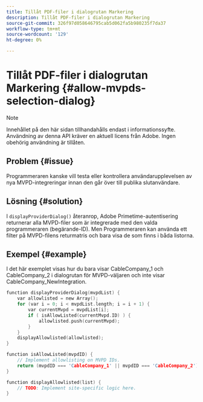 ```yaml
---
title: Tillåt PDF-filer i dialogrutan Markering
description: Tillåt PDF-filer i dialogrutan Markering
source-git-commit: 326f97d058646795cab5d062fa5b980235f7da37
workflow-type: tm+mt
source-wordcount: '129'
ht-degree: 0%

---
```



# Tillåt PDF-filer i dialogrutan Markering {#allow-mvpds-selection-dialog}

>[!NOTE]
>
>Innehållet på den här sidan tillhandahålls endast i informationssyfte. Användning av denna API kräver en aktuell licens från Adobe. Ingen obehörig användning är tillåten.

## Problem {#issue}

Programmeraren kanske vill testa eller kontrollera användarupplevelsen av nya MVPD-integreringar innan den går över till publika slutanvändare.

## Lösning {#solution}

I `displayProviderDialog()` återanrop, Adobe Primetime-autentisering returnerar alla MVPD-filer som är integrerade med den valda programmeraren (begärande-ID). Men Programmeraren kan använda ett filter på MVPD-filens returmatris och bara visa de som finns i båda listorna.

## Exempel {#example}

I det här exemplet visas hur du bara visar CableCompany_1 och CableCompany_2 i dialogrutan för MVPD-väljaren och inte visar CableCompany_NewIntegration.

```C
function displayProviderDialog(mvpdList) {
    var allowlisted = new Array();
    for (var i = 0; i < mvpdList.length; i = i + 1) {
        var currentMvpd = mvpdList[i];
        if ( isAllowListed(currentMvpd.ID) ) {
            allowlisted.push(currentMvpd);
        }
    }
    displayAllowlisted(allowlisted);
}

function isAllowListed(mvpdID) {
    // Implement allowlisting on MVPD IDs.
    return (mvpdID === 'CableCompany_1' || mvpdID === 'CableCompany_2');
}

function displayAllowlisted(list) {
    // TODO: Implement site-specific logic here.
}
```

<!--
**Related Information**
* [Prevent MVPDs from appearing in the Selection Dialog](/help/authentication/prevent-mvpd-selectn-dialog.md)
* **Code Samples**
* [Programmer integration guide](/help/authentication/programmer-integration-guide-overview.md)
-->